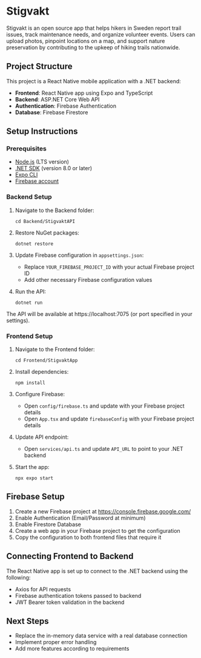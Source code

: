 # Stigvakt

Stigvakt is an open source app that helps hikers in Sweden report trail issues, track maintenance needs, and organize volunteer events. Users can upload photos, pinpoint locations on a map, and support nature preservation by contributing to the upkeep of hiking trails nationwide.

## Project Structure

This project is a React Native mobile application with a .NET backend:

- **Frontend**: React Native app using Expo and TypeScript
- **Backend**: ASP.NET Core Web API
- **Authentication**: Firebase Authentication
- **Database**: Firebase Firestore

## Setup Instructions

### Prerequisites

- [Node.js](https://nodejs.org/) (LTS version)
- [.NET SDK](https://dotnet.microsoft.com/download) (version 8.0 or later)
- [Expo CLI](https://docs.expo.dev/get-started/installation/)
- [Firebase account](https://firebase.google.com/)

### Backend Setup

1. Navigate to the Backend folder:
   ```
   cd Backend/StigvaktAPI
   ```

2. Restore NuGet packages:
   ```
   dotnet restore
   ```

3. Update Firebase configuration in `appsettings.json`:
   - Replace `YOUR_FIREBASE_PROJECT_ID` with your actual Firebase project ID
   - Add other necessary Firebase configuration values

4. Run the API:
   ```
   dotnet run
   ```

The API will be available at https://localhost:7075 (or port specified in your settings).

### Frontend Setup

1. Navigate to the Frontend folder:
   ```
   cd Frontend/StigvaktApp
   ```

2. Install dependencies:
   ```
   npm install
   ```

3. Configure Firebase:
   - Open `config/firebase.ts` and update with your Firebase project details
   - Open `App.tsx` and update `firebaseConfig` with your Firebase project details

4. Update API endpoint:
   - Open `services/api.ts` and update `API_URL` to point to your .NET backend

5. Start the app:
   ```
   npx expo start
   ```

## Firebase Setup

1. Create a new Firebase project at https://console.firebase.google.com/
2. Enable Authentication (Email/Password at minimum)
3. Enable Firestore Database
4. Create a web app in your Firebase project to get the configuration
5. Copy the configuration to both frontend files that require it

## Connecting Frontend to Backend

The React Native app is set up to connect to the .NET backend using the following:

- Axios for API requests
- Firebase authentication tokens passed to backend
- JWT Bearer token validation in the backend

## Next Steps

- Replace the in-memory data service with a real database connection
- Implement proper error handling
- Add more features according to requirements
